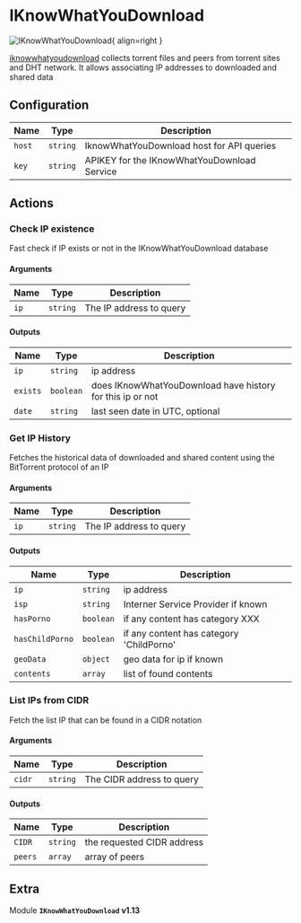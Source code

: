 # IKnowWhatYouDownload

![IKnowWhatYouDownload](/assets/playbooks/library/iknowwhatyoudownload.png){ align=right }

[iknowwhatyoudownload](https://iknowwhatyoudownload.com) collects torrent files and peers from torrent sites and DHT network. It allows associating IP addresses to downloaded and shared data

## Configuration

| Name      |  Type   |  Description  |
| --------- | ------- | --------------------------- |
| `host` | `string` | IknowWhatYouDownload host for API queries |
| `key` | `string` | APIKEY for the IKnowWhatYouDownload Service |

## Actions

### Check IP existence

Fast check if IP exists or not in the IKnowWhatYouDownload database

#### Arguments

| Name      |  Type   |  Description  |
| --------- | ------- | --------------------------- |
| `ip` | `string` | The IP address to query |


#### Outputs

| Name      |  Type   |  Description  |
| --------- | ------- | --------------------------- |
| `ip` | `string` | ip address |
| `exists` | `boolean` | does IKnowWhatYouDownload have history for this ip or not |
| `date` | `string` | last seen date in UTC, optional |

### Get IP History

Fetches the historical data of downloaded and shared content using the BitTorrent protocol of an IP

#### Arguments

| Name      |  Type   |  Description  |
| --------- | ------- | --------------------------- |
| `ip` | `string` | The IP address to query |


#### Outputs

| Name      |  Type   |  Description  |
| --------- | ------- | --------------------------- |
| `ip` | `string` | ip address |
| `isp` | `string` | Interner Service Provider if known |
| `hasPorno` | `boolean` | if any content has category XXX |
| `hasChildPorno` | `boolean` | if any content has category 'ChildPorno' |
| `geoData` | `object` | geo data for ip if known |
| `contents` | `array` | list of found contents |

### List IPs from CIDR

Fetch the list IP that can be found in a CIDR notation

#### Arguments

| Name      |  Type   |  Description  |
| --------- | ------- | --------------------------- |
| `cidr` | `string` | The CIDR address to query |


#### Outputs

| Name      |  Type   |  Description  |
| --------- | ------- | --------------------------- |
| `CIDR` | `string` | the requested CIDR address |
| `peers` | `array` | array of peers |


## Extra

Module **`IKnowWhatYouDownload` v1.13**